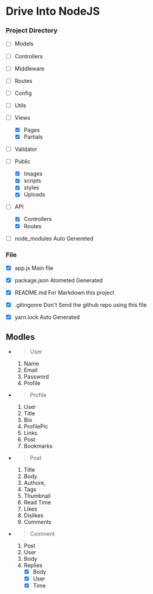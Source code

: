 # Drive Into NodeJS



### Project Directory
- [ ] Models
- [ ] Controllers
- [ ] Middleware
- [ ] Routes
- [ ] Config
- [ ] Utils
- [ ] Views
    - [x] Pages
    - [x] Partials
- [ ] Validator
- [ ] Public
    - [x] Images
    - [x] scripts
    - [x] styles
    - [x] Uploads
- [ ] API
    - [x] Controllers
    - [x] Routes
- [ ] node_modules Auto Genereted



### File
- [x] app.js Main file
- [x] package.json Atometed Generated
- [x] README.md For Markdown  this project
- [x] .gitingonre Don't Send the github repo using this file
- [x] yarn.lock Auto Generated


## Modles
- > User
    01. Name
    02. Email
    03. Password
    04. Profile

- > Profile
    01. User
    02. Title
    03. Bio
    04. ProfilePic
    05. Links
    06. Post
    07. Bookmarks

- > Post
    01. Title
    02. Body
    03. Authore,
    04. Tags
    05. Thumbnail
    06. Read Time
    07. Likes
    08. Dislikes
    09. Comments

- > Comment
    01. Post
    02. User
    03. Body
    04. Replies
        - [x] Body
        - [x] User
        - [x] Time

